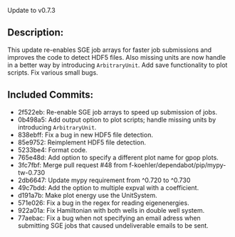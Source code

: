 Update to v0.7.3

Description:
------------
This update re-enables SGE job arrays for faster job submissions and improves the code to detect HDF5 files.
Also missing units are now handle in a better way by introducing `ArbitraryUnit`.
Add save functionality to plot scripts.
Fix various small bugs.


Included Commits:
-----------------
- 2f522eb: Re-enable SGE job arrays to speed up submission of jobs.
- 0b498a5: Add output option to plot scripts; handle missing units by introducing `ArbitraryUnit`.
- 838ebff: Fix a bug in new HDF5 file detection.
- 85e9752: Reimplement HDF5 file detection.
- 5233be4: Format code.
- 765e48d: Add option to specify a different plot name for gpop plots.
- 3fc7fbf: Merge pull request #48 from f-koehler/dependabot/pip/mypy-tw-0.730
- 2db6647: Update mypy requirement from ^0.720 to ^0.730
- 49c7bdd: Add the option to multiple expval with a coefficient.
- d191a7b: Make plot energy use the UnitSystem.
- 571e026: Fix a bug in the regex for reading eigenenergies.
- 922a01a: Fix Hamiltonian with both wells in double well system.
- 77aebac: Fix a bug when not specifying an email adress when submitting SGE jobs that caused undeliverable emails to be sent.
